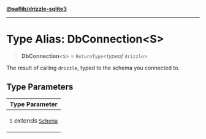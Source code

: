 [**@saflib/drizzle-sqlite3**](../../index.md)

***

# Type Alias: DbConnection\<S\>

> **DbConnection**\<`S`\> = `ReturnType`\<*typeof* `drizzle`\>

The result of calling `drizzle`, typed to the schema you connected to.

## Type Parameters

<table>
<thead>
<tr>
<th>Type Parameter</th>
</tr>
</thead>
<tbody>
<tr>
<td>

`S` *extends* [`Schema`](Schema.md)

</td>
</tr>
</tbody>
</table>
